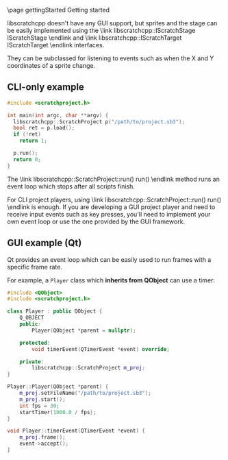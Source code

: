 \page gettingStarted Getting started

libscratchcpp doesn't have any GUI support, but sprites and the stage can be easily implemented using
the \link libscratchcpp::IScratchStage IScratchStage \endlink and
\link libscratchcpp::IScratchTarget IScratchTarget \endlink interfaces.

They can be subclassed for listening to events such as when the X and Y coordinates
of a sprite change.

## CLI-only example
```cpp
#include <scratchproject.h>

int main(int argc, char **argv) {
  libscratchcpp::ScratchProject p("/path/to/project.sb3");
  bool ret = p.load();
  if (!ret)
    return 1;

  p.run();
  return 0;
}
```
The \link libscratchcpp::ScratchProject::run() run() \endlink method runs an event loop which stops after all scripts finish.

For CLI project players, using \link libscratchcpp::ScratchProject::run() run() \endlink is enough. If you are developing
a GUI project player and need to receive input events such as key presses, you'll need to implement your own event loop
or use the one provided by the GUI framework.

## GUI example (Qt)
Qt provides an event loop which can be easily used to run frames with a specific frame rate.

For example, a `Player` class which **inherits from QObject** can use a timer:
```cpp
#include <QObject>
#include <scratchproject.h>

class Player : public QObject {
    Q_OBJECT
    public:
        Player(QObject *parent = nullptr);

    protected:
        void timerEvent(QTimerEvent *event) override;

    private:
        libscratchcpp::ScratchProject m_proj;
}

Player::Player(QObject *parent) {
    m_proj.setFileName("/path/to/project.sb3");
    m_proj.start();
    int fps = 30;
    startTimer(1000.0 / fps);
}

void Player::timerEvent(QTimerEvent *event) {
    m_proj.frame();
    event->accept();
}
```
